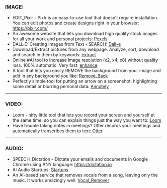

### IMAGE:

* EDIT_Pixlr - Pixlr is an easy-to-use tool that doesn’t require installation.  You can edit photos and create designs right in your browser: https://pixlr.com/
* An awesome website that lets you download high quality stock images for all your work and personal projects: [Pexels](https://www.pexels.com/)
* DALL·E: Creating Images from Text - SEARCH: [Dall-e](https://hotpot.ai/art-maker?s=dalle-mini)
* Download/Extract pictures from any webpage. Analyze, sort, download and search in them by keywords: [extract](https://extract.pics/)
* Online #AI tool to increase image resolution (x2, x4, x8) without quality loss. 100% automatic. Very fast: [enhance](http://letsenhance.io)
* A tool that lets you easily REMOVE the background from your image and add in any background you like: [Remove_Back](https://www.remove.bg/)
* Perfectly simple tool for putting an arrow on a screenshot, highlighting some detail or blurring personal data: [Annotely](https://szoter.com/launch/)

* * *

### VIDEO:

* Loom - nifty little tool that lets you record your screen and yourself at the same time, so you can explain things just the way you want to: [Loom](https://www.loom.com/screen-recorder)
* Have trouble taking notes in meetings? Otter records your meetings and automatically transcribes them to text: [Otter](https://otter.ai/)

* * * 

### AUDIO:

* SPEECH_Dictation - Dictate your emails and documents in Google Chrome using ANY language: https://dictation.io
* AI Audio Startups: [Startups](https://github.com/csteinmetz1/ai-audio-startups)
* An AI-based service that removes vocals from a song, leaving only the music. It works amazingly well: [Vocal_Remover](https://vocalremover.org)

